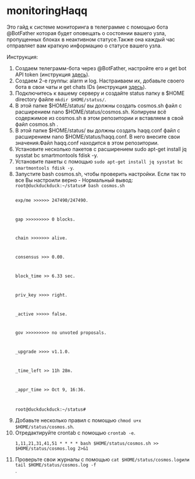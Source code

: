 # monitoringHaqq
Это гайд к системе мониторинга в телеграмме с помощью бота @BotFather которая будет оповещать о состоянии вашего узла, пропущенных блоках в неактивном статусе.Также она каждый час отправляет вам краткую информацию о статусе вашего узла.

  <p>Инструкция:</p>
    <ol>
    <li> Создаем телеграмм-бота через @BotFather, настройте его и get bot API token (инструкция <a href="https://www.siteguarding.com/en/how-to-get-telegram-bot-api-token">здесь</a>).</li>
    <li> Создаем 2-е группы: alarm и log. Настраиваем их, добавьте своего бота в свои чаты и get chats IDs (инструкция <a href="https://stackoverflow.com/questions/32423837/telegram-bot-how-to-get-a-group-chat-id" rel="nofollow">здесь</a>).</li>
    <li> Подключитесь к вашему серверу и создайте status папку в $HOME directory файле <code>mkdir $HOME/status/</code>.</li>
    <li> В этой папке $HOME/status/ вы должны создать cosmos.sh файл с расширением nano $HOME/status/cosmos.sh. Копируем всё содержимое из cosmos.sh в этом репозитории и вставляем в свой файл cosmos.sh .</li>
    <li> В этой папке $HOME/status/ вы должны создать haqq.conf файл с расширением nano $HOME/status/haqq.conf. В него внесите свои значения.Файл haqq.conf находится в этом репозитории.</li>
    <li> Установите несколько пакетов с расширением sudo apt-get install jq sysstat bc smartmontools fdisk -y.</li>
    <li> Установите пакеты с помощью <code>sudo apt-get install jq sysstat bc smartmontools fdisk -y</code>.</li>
    <li> Запустите bash cosmos.sh, чтобы проверить настройки. Если так то все Вы настроили верно - Нормальный вывод:
<code> root@duckduckduck:~/status# bash cosmos.sh

exp/me >>>>>> 247490/247490.

gap >>>>>>>>> 0 blocks.

chain >>>>>>> alive.

consensus >>> 0.00.

block_time >> 6.33 sec.

priv_key >>>> right.

_active >>>>> false.

gov >>>>>>>>> no unvoted proposals.

_upgrade >>>> v1.1.0.

_time_left >> 11h 28m.

_appr_time >> Oct 9, 16:36.

root@duckduckduck:~/status# </code>
  <li>Добавьте несколько правил с помощью <code>chmod u+x $HOME/status/cosmos.sh</code>.</li>
  <li>Отредактируйте crontab с помощью <code>crontab -e</code>.
    <p><code>1,11,21,31,41,51 * * * * bash $HOME/status/cosmos.sh >> $HOME/status/cosmos.log 2>&1</p></code>
  <li>Проверьте свои журналы с помощью <code>cat $HOME/status/cosmos.logили tail $HOME/status/cosmos.log -f</code></li>.
  </ol>

